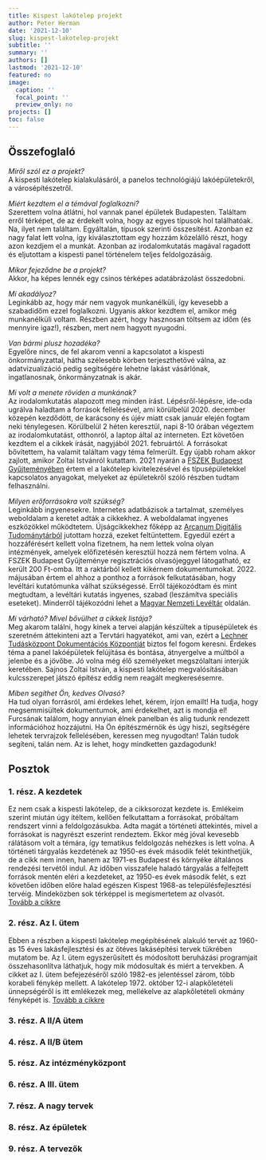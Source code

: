 ```yaml
---
title: Kispest lakótelep projekt
author: Peter Herman
date: '2021-12-10'
slug: kispest-lakotelep-projekt
subtitle: ''
summary: ''
authors: []
lastmod: '2021-12-10'
featured: no
image:
  caption: ''
  focal_point: ''
  preview_only: no
projects: []
toc: false
---
```


## Összefoglaló

*Miről szól ez a projekt?*  
A kispesti lakótelep kialakulásáról, a panelos technológiájú lakóépületekről, a városépítészetről.

*Miért kezdtem el a témával foglalkozni?*  
Szerettem volna átlátni, hol vannak panel épületek Budapesten. Találtam erről térképet, de az érdekelt volna, hogy az egyes típusok hol találhatóak. Na, ilyet nem találtam. Egyáltalán, típusok szerinti összesítést. Azonban ez nagy falat lett volna, így kiválasztottam egy hozzám közelálló részt, hogy azon kezdjem el a munkát. Azonban az irodalomkutatás magával ragadott és eljutottam a kispesti panel történelem teljes feldolgozásáig.

*Mikor fejeződne be a projekt?*  
Akkor, ha képes lennék egy csinos térképes adatábrázolást összedobni.

*Mi akadályoz?*  
Leginkább az, hogy már nem vagyok munkanélküli, így kevesebb a szabadidőm ezzel foglalkozni. Ugyanis akkor kezdtem el, amikor még munkanélküli voltam. Részben azért, hogy hasznosan töltsem az időm (és mennyire igaz!), részben, mert nem hagyott nyugodni.

*Van bármi plusz hozadéka?*  
Egyelőre nincs, de fel akarom venni a kapcsolatot a kispesti önkormányzattal, hátha szélesebb körben terjeszthetővé válna, az adatvizualizáció pedig segítségére lehetne lakást vásárlónak, ingatlanosnak, önkormányzatnak is akár.

*Mi volt a menete röviden a munkának?*  
Az irodalomkutatás alapozott meg minden írást. Lépésről-lépésre, ide-oda ugrálva haladtam a források fellelésével, ami körülbelül 2020. december közepén kezdődött, de karácsony és újév miatt csak január elején fogtam neki ténylegesen. Körülbelül 2 héten keresztül, napi 8-10 órában végeztem az irodalomkutatást, otthonról, a laptop által az interneten. Ezt követően kezdtem el a cikkek írását, nagyjából 2021. februártól. A forrásokat bővítettem, ha valamit találtam vagy téma felmerült. Egy újabb roham akkor zajlott, amikor Zoltai Istvánról kutattam. 2021 nyarán a [FSZEK Budapest Gyűjteményében](https://fszek.hu/Entities/51/bgy-gyujtemeny) értem el a lakótelep kivitelezésével és típusépületekkel kapcsolatos anyagokat, melyeket az épületekről szóló részben tudtam felhasználni.

*Milyen erőforrásokra volt szükség?*  
Leginkább ingyenesekre. Internetes adatbázisok a tartalmat, személyes weboldalam a keretet adták a cikkekhez. A weboldalamat ingyenes eszközökkel működtetem. Újságcikkekhez főképp az [Arcanum Digitális Tudománytárból](https://adt.arcanum.com/hu/) jutottam hozzá, ezeket feltüntettem. Egyedül ezért a hozzáférésért kellett volna fizetnem, ha nem lettek volna olyan intézmények, amelyek előfizetésén keresztül hozzá nem fértem volna. A FSZEK Budapest Gyűjteménye regisztrációs olvasójeggyel látogatható, ez került 200 Ft-omba. Itt a raktárból kellett kikérnem dokumentumokat.
2022. májusában értem el ahhoz a ponthoz a források felkutatásában, hogy levéltári kutatómunka válhat szükségessé. Erről tájékozódtam és mint megtudtam, a levéltári kutatás ingyenes, szabad (leszámítva speciális eseteket). Minderről tájékozódni lehet a [Magyar Nemzeti Levéltár](https://mnl.gov.hu/mnl/ol/gyakori_kerdesek) oldalán.

*Mi várható? Mivel bővülhet a cikkek listája?*  
Meg akarom találni, hogy kinek a tervei alapján készültek a típusépületek és szeretném áttekinteni azt a Tervtári hagyatékot, ami van, ezért a [Lechner Tudásközpont Dokumentációs Központját](https://lechnerkozpont.hu/oldal/altalanos-informaciok) biztos fel fogom keresni. Érdekes téma a panel lakóépületek felújítása és bontása, átnyergelve a múltból a jelenbe és a jövőbe. Jó volna még élő személyeket megszólaltani interjúk keretében. Sajnos Zoltai István, a kispesti lakótelep megvalósításában kulcsszerepet játszó építész eddig nem reagált megkeresésemre.

*Miben segíthet Ön, kedves Olvasó?*  
Ha tud olyan forrásról, ami érdekes lehet, kérem, írjon emailt! Ha tudja, hogy megsemmisültek dokumentumok, ami érdekelhet, azt is mondja el! Furcsának találom, hogy annyian élnek panelban és alig tudunk rendezett információhoz hozzájutni. Ha Ön építészmérnök és úgy hiszi, segítségére lehetek tervrajzok fellelésében, keressen meg nyugodtan! Talán tudok segíteni, talán nem. Az is lehet, hogy mindketten gazdagodunk!

## Posztok

### 1. rész. A kezdetek
Ez nem csak a kispesti lakótelep, de a cikksorozat kezdete is. Emlékeim szerint miután úgy ítéltem, kellően felkutattam a forrásokat, próbáltam rendszert vinni a feldolgozásukba. Adta magát a történeti áttekintés, mivel a forrásokat is nagyrészt eszerint rendeztem. Ekkor még jóval kevesebb rálátásom volt a témára, így tematikus feldolgozás nehézkes is lett volna. A történeti tárgyalás kezdetének az 1950-es évek második felét tekinthetjük, de a cikk nem innen, hanem az 1971-es Budapest és környéke általános rendezési tervétől indul. Az időben visszafele haladó tárgyalás a felfejtett források mentén eléri a kezdeteket, az 1950-es évek második felét, s ezt követően időben előre halad egészen Kispest 1968-as településfejlesztési tervéig. Mindeközben sok térképpel is megismertetem az olvasót.  
[Tovább a cikkre](https://hermanp.github.io/hu/post/kispest-lakotelep-1-resz/)

### 2. rész. Az I. ütem
Ebben a részben a kispesti lakótelep megépítésének alakuló tervét az 1960-as 15 éves lakásfejlesztési és az ötéves lakásépítési tervek tükrében mutatom be. Az I. ütem egyszerűsített és módosított beruházási programjait összehasonlítva láthatjuk, hogy mik módosultak és miért a tervekben. A cikket az I. ütem befejezéséről szóló 1982-es jelentéssel zárom, több korabeli fénykép mellett. A lakótelep 1972. október 12-i alapkőletételi ünnepségéről is itt emlékezek meg, mellékelve az alapkőletételi okmány fényképét is.  [Tovább a cikkre](https://hermanp.github.io/hu/post/kispest-lakotelep-2-resz/)

### 3. rész. A II/A ütem

### 4. rész. A II/B ütem

### 5. rész. Az intézményközpont

### 6. rész. A III. ütem

### 7. rész. A nagy tervek

### 8. rész. Az épületek

### 9. rész. A tervezők
